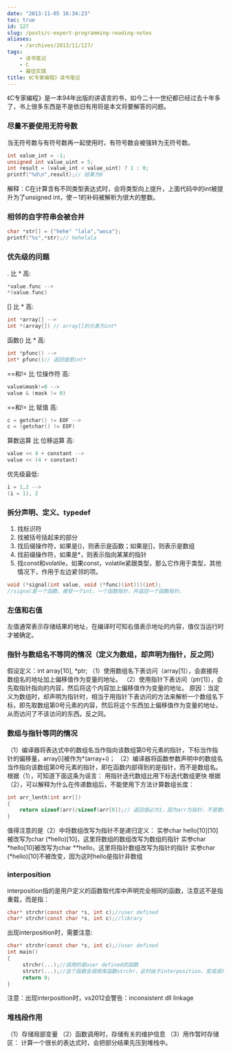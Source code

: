 ```yaml
---
date: "2013-11-05 16:34:23"
toc: true
id: 127
slug: /posts/c-expert-programming-reading-notes
aliases:
    - /archives/2013/11/127/
tags:
    - 读书笔记
    - C
    - 最佳实践
title: 《C专家编程》读书笔记
---
```


《C专家编程》是一本94年出版的讲语言的书，如今二十一世纪都已经过去十年多了，书上很多东西是不是依旧有用将是本文将要解答的问题。

### 尽量不要使用无符号数
当无符号数与有符号数再一起使用时，有符号数会被强转为无符号数。

``` c
int value_int = -1;
unsigned int value_uint = 5;
int result = (value_int < value_uint) ? 1 : 0;
printf("%d\n",result);// 结果为0
``` 

解释：C在计算含有不同类型表达式时，会将类型向上提升，上面代码中的int被提升为了unsigned int，使－1的补码被解析为很大的整数。

### 相邻的自字符串会被合并

``` c
char *str[] = {"hehe" "lala","woca"};
printf("%s",*str);// hehelala
```

### 优先级的问题
. 比 * 高:

``` c
*value.func -->
*(value.func)
```

[] 比 * 高:

``` c
int *array[] -->
int *(array[]) // array[]的元素为int*
```

函数() 比 * 高:

``` c
int *pfunc() -->
int* pfunc()// 返回值是int*
```

==和!= 比 位操作符 高:

``` c
value&mask!=0 -->
value & (mask != 0)
```

==和!= 比 赋值 高:

``` c
c = getchar() != EOF -->
c = (getchar() != EOF)
```

算数运算 比 位移运算 高:

``` c
value << 4 + constant -->
value << (4 + constant)
```

优先级最低:

``` c
i = 1,2 -->
(i = 1), 2
```

### 拆分声明、定义、typedef
1. 找标识符
2. 找被括号括起来的部分
3. 找后缀操作符，如果是()，则表示是函数；如果是[]，则表示是数组
4. 找前缀操作符，如果是*，则表示指向某某的指针
5. 找const和volatile，如果const，volatile紧跟类型，那么它作用于类型，其他情况下，作用于左边紧邻的项。

``` c
void (*signal(int value, void (*func)(int)))(int);
//signal是一个函数，接受一个int，一个函数指针，并返回一个函数指针。
```

### 左值和右值

左值通常表示存储结果的地址，在编译时可知右值表示地址的内容，值仅当运行时才被确定。

### 指针与数组名不等同的情况（定义为数组，却声明为指针，反之同）

假设定义：int array[10], *ptr;
（1）使用数组名下表访问（array[1]），会直接将数组名的地址加上偏移值作为变量的地址。
（2）使用指针下表访问（ptr[1]），会先取指针指向的内容，然后将这个内容加上偏移值作为变量的地址。
原因：当定义为数组时，却声明为指针时，相当于用指针下表访问的方法来解析一个数组名下标，即先取数组第0号元素的内容，然后将这个东西加上偏移值作为变量的地址，从而访问了不该访问的东西。反之同。

### 数组与指针等同的情况
（1）编译器将表达式中的数组名当作指向该数组第0号元素的指针，下标当作指针的偏移量，array[i]被作为*(array+i)；
（2）编译器将函数参数声明中的数组名当作指向该数组第0号元素的指针，即在函数内部得到的是指针，而不是数组名。
根据（1），可知道下面这条为谣言：
用指针迭代数组比用下标迭代数组更快
根据（2），可以解释为什么在传递数组后，不能使用下方法计算数组长度：

``` c
int arr_lenth(int arr[])
{
    return sizeof(arr)/sizeof(arr[0]);// 返回值必为1，因为arr为指针，不是数组名
}
```

值得注意的是（2）中将数组改写为指针不是递归定义：
实参char hello[10][10]被改写为char (*hello)[10]，这里将数组的数组改写为数组的指针
实参char *hello[10]被改写为char **hello，这里将指针数组改写为指针的指针
实参char (*hello)[10]不被改变，因为这时hello是指针非数组

### interposition
interposition指的是用户定义的函数取代库中声明完全相同的函数，注意这不是指重载，而是指：

``` c
char* strchr(const char *s, int c);//user defined
char* strchr(const char *s, int c);//library
```

出现interposition时，需要注意:

``` c
char* strchr(const char *s, int c);//user defined
int main()
{
     strchr(...);//调用的是user defined的函数
     strstr(...);//这个函数会调用库函数strchr，此时由于interposition，变成调用用户定义的strchr
     return 0;
}
```

注意：出现interposition时，vs2012会警告：inconsistent dll linkage

### 堆栈段作用
（1）存储局部变量
（2）函数调用时，存储有关的维护信息
（3）用作暂时存储区：
     计算一个很长的表达式时，会把部分结果先压到堆栈中。